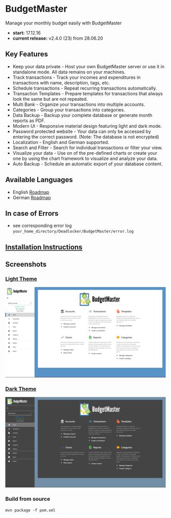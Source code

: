 # BudgetMaster
Manage your monthly budget easily with BudgetMaster

- __start:__ 17.12.16
- __current release:__ v2.4.0 (23) from 28.06.20

## Key Features
- Keep your data private - Host your own BudgetMaster server or use it in standalone mode. All data remains on your machines.
- Track transactions - Track your incomes and expenditures in transactions with name, description, tags, etc.
- Schedule transactions - Repeat recurring transactions automatically.
- Transaction Templates - Prepare templates for transactions that always look the same but are not repeated.
- Multi Bank - Organize your transactions into multiple accounts.
- Categories - Group your transactions into categories.
- Data Backup - Backup your complete database or generate month reports as PDF.
- Modern UI - Responsive material design featuring light and dark mode.
- Password protected website - Your data can only be accessed by entering the correct password. (Note: The database is not encrypted)
- Localization - English and German supported.
- Search and Filter - Search for individual transactions or filter your view.
- Visualize your data - Use on of the pre-defined charts or create your one by using the chart framework to visualize and analyze your data.
- Auto Backup - Schedule an automatic export of your database content.

## Available Languages
- English [Roadmap](https://roadmaps.thecodelabs.de/roadmap/2)
- German [Roadmap](https://roadmaps.thecodelabs.de/roadmap/1)

## In case of Errors
- see corresponding error log `your_home_directory/Deadlocker/BudgetMaster/error.log`

## [Installation Instructions](https://github.com/deadlocker8/BudgetMaster/wiki/Installation)

## Screenshots

### [Light Theme](https://github.com/deadlocker8/BudgetMaster/wiki/Screenshots-Light-Theme)

![light_theme_home](/build/screenshots/light/home.png)

### [Dark Theme](https://github.com/deadlocker8/BudgetMaster/wiki/Screenshots-Dark-Theme)

![dark_theme_home](/build/screenshots/dark/home.png)

### Build from source

`mvn package -f pom.xml`

